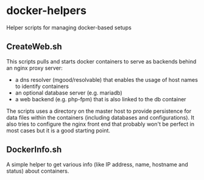# docker-helpers
Helper scripts for managing docker-based setups

## CreateWeb.sh
This scripts pulls and starts docker containers to serve as backends behind an nginx proxy server:
- a dns resolver (mgood/resolvable) that enables the usage of host names to identify containers
- an optional database server (e.g. mariadb)
- a web backend (e.g. php-fpm) that is also linked to the db container

The scripts uses a directory on the master host to provide persistence for data files within the containers (including databases and configurations).
It also tries to configure the nginx front end that probably won't be perfect in most cases but it is a good starting point.

## DockerInfo.sh
A simple helper to get various info (like IP address, name, hostname and status) about containers.
